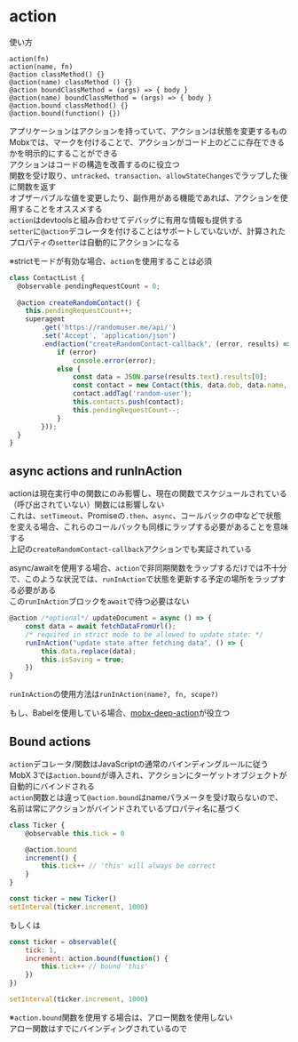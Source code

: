 # action

使い方

```
action(fn)
action(name, fn)
@action classMethod() {}
@action(name) classMethod () {}
@action boundClassMethod = (args) => { body }
@action(name) boundClassMethod = (args) => { body }
@action.bound classMethod() {}
@action.bound(function() {})
```

アプリケーションはアクションを持っていて、アクションは状態を変更するもの  
Mobxでは、マークを付けることで、アクションがコード上のどこに存在できるかを明示的にすることができる  
アクションはコードの構造を改善するのに役立つ  
関数を受け取り、`untracked`、`transaction`、`allowStateChanges`でラップした後に関数を返す  
オブザーバブルな値を変更したり、副作用がある機能であれば、アクションを使用することをオススメする  
`action`はdevtoolsと組み合わせてデバッグに有用な情報も提供する  
`setter`に`@action`デコレータを付けることはサポートしていないが、計算されたプロパティの`setter`は自動的にアクションになる

※strictモードが有効な場合、`action`を使用することは必須

```javascript
class ContactList {
  @observable pendingRequestCount = 0;
  
  @action createRandomContact() {
    this.pendingRequestCount++;
    superagent
        .get('https://randomuser.me/api/')
        .set('Accept', 'application/json')
        .end(action("createRandomContact-callback", (error, results) => {
            if (error)
                console.error(error);
            else {
                const data = JSON.parse(results.text).results[0];
                const contact = new Contact(this, data.dob, data.name, data.login.username, data.picture)
                contact.addTag('random-user');
                this.contacts.push(contact);
                this.pendingRequestCount--;
            }
        }));
  }
}
```

## async actions and runInAction

actionは現在実行中の関数にのみ影響し、現在の関数でスケジュールされている（呼び出されていない）関数には影響しない  
これは、`setTimeout`、Promiseの`.then`、`async`、コールバックの中などで状態を変える場合、これらのコールバックも同様にラップする必要があることを意味する  
上記の`createRandomContact-callback`アクションでも実証されている

async/awaitを使用する場合、`action`で非同期関数をラップするだけでは不十分で、このような状況では、`runInAction`で状態を更新する予定の場所をラップする必要がある  
この`runInAction`ブロックを`await`で待つ必要はない

```javascript
@action /*optional*/ updateDocument = async () => {
    const data = await fetchDataFromUrl();
    /* required in strict mode to be allowed to update state: */
    runInAction("update state after fetching data", () => {
        this.data.replace(data);
        this.isSaving = true;
    })
}
```

`runInAction`の使用方法は`runInAction(name?, fn, scope?)`

もし、Babelを使用している場合、[mobx-deep-action](https://github.com/mobxjs/babel-plugin-mobx-deep-action)が役立つ

## Bound actions

`action`デコレータ/関数はJavaScriptの通常のバインディングルールに従う  
MobX 3では`action.bound`が導入され、アクションにターゲットオブジェクトが自動的にバインドされる  
`action`関数とは違って`@action.bound`はnameパラメータを受け取らないので、名前は常にアクションがバインドされているプロパティ名に基づく

```javascript
class Ticker {
    @observable this.tick = 0

    @action.bound
    increment() {
        this.tick++ // 'this' will always be correct
    }
}

const ticker = new Ticker()
setInterval(ticker.increment, 1000)
```

もしくは

```javascript
const ticker = observable({
    tick: 1,
    increment: action.bound(function() {
        this.tick++ // bound 'this'
    })
})

setInterval(ticker.increment, 1000)
```

※`action.bound`関数を使用する場合は、アロー関数を使用しない  
アロー関数はすでにバインディングされているので